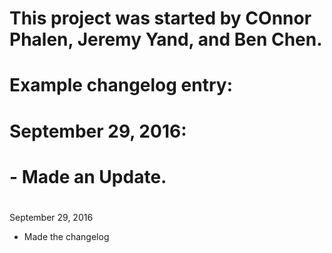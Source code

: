 # This project was started by COnnor Phalen, Jeremy Yand, and Ben Chen.

# Example changelog entry:
#
#    September 29, 2016:
#        - Made an Update.
#

September 29, 2016
  - Made the changelog
